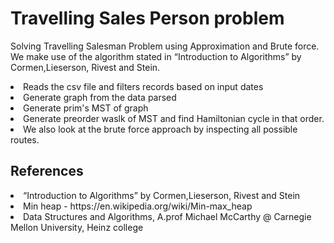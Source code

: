 # Travelling Sales Person problem

Solving Travelling Salesman Problem using Approximation and Brute force. We make use of the algorithm stated in “Introduction to Algorithms”
by Cormen,Lieserson, Rivest and Stein.

<li> Reads the csv file and filters records based on input dates
<li> Generate graph from the data parsed
<li> Generate prim's MST of graph
<li> Generate preorder waslk of MST and find Hamiltonian cycle in that order.
<li> We also look at the brute force approach by inspecting all possible routes.
  
 ## References
 <li> “Introduction to Algorithms” by Cormen,Lieserson, Rivest and Stein
 <li> Min heap - https://en.wikipedia.org/wiki/Min-max_heap
 <li> Data Structures and Algorithms, A.prof Michael McCarthy @ Carnegie Mellon University, Heinz college
